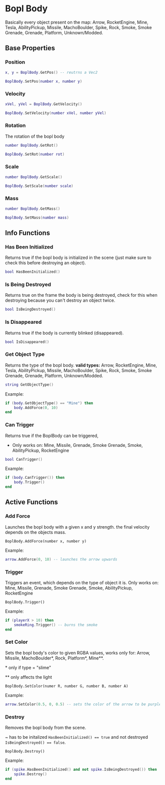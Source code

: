 # Bopl Body

Basically every object present on the map:
Arrow, RocketEngine, Mine, Tesla, AbilityPickup, Missile, MachoBoulder, Spike, Rock, Smoke, Smoke Grenade, Grenade, Platform, Unknown/Modded.

## Base Properties

### Position
```lua
x, y = BoplBody.GetPos() -- reutrns a Vec2
```

```lua
BoplBody.SetPos(number x, number y)
```

### Velocity
```lua
xVel, yVel = BoplBody.GetVelocity()
```

```lua
BoplBody.SetVelocity(number xVel, number yVel)
```

### Rotation
The rotation of the bopl body
```lua
number BoplBody.GetRot()
```

```lua
BoplBody.SetRot(number rot)
```

### Scale
```lua
number BoplBody.GetScale()
```

```lua
BoplBody.SetScale(number scale)
```

### Mass
```lua
number BoplBody.GetMass()
```

```lua
BoplBody.SetMass(number mass)
```

## Info Functions

### Has Been Initialized
Returns true if the bopl body is initialized in the scene (just make sure to check this before destroying an object).

```lua
bool HasBeenInitialized()
```

### Is Being Destroyed
Returns true on the frame the body is being destroyed, check for this when destroying because you can't destroy an object twice.

```lua
bool IsBeingDestroyed()
```

### Is Disappeared
Returns true if the body is currently blinked (disappeared).

```lua
bool IsDisappeared()
```

### Get Object Type
Returns the type of the bopl body.
**valid types:** Arrow, RocketEngine, Mine, Tesla, AbilityPickup, Missile, MachoBoulder, Spike, Rock, Smoke, Smoke Grenade, Grenade, Platform, Unknown/Modded.

```lua
string GetObjectType()
```

Example:
```lua
if (body.GetObjectType() == "Mine") then
    body.AddForce(0, 10)
end
```

### Can Trigger
Returns true if the BoplBody can be triggered, 
* Only works on: Mine, Missile, Grenade, Smoke Grenade, Smoke, AbilityPickup, RocketEngine

```lua
bool CanTrigger()
```

Example:
```lua
if (body.CanTrigger()) then
    body.Trigger()
end
```

## Active Functions

### Add Force
Launches the bopl body with a given x and y strength. the final velocity depends on the objects mass.

```
BoplBody.AddForce(number x, number y)
```

Example:
```lua
arrow.AddForce(0, 10) -- launches the arrow upwards
```

### Trigger
Triggers an event, which depends on the type of object it is. Only works on: Mine, Missile, Grenade, Smoke Grenade, Smoke, AbilityPickup, RocketEngine

```
BoplBody.Trigger()
```

Example:
```lua
if (playerX > 10) then
    smokeRing.Trigger() -- burns the smoke
end
```

### Set Color
Sets the bopl body's color to given RGBA values, works only for: Arrow, Missile, MachoBoulder\*, Rock, Platform\*, Mine\*\*.

\* only if type = "slime"

\*\* only affects the light

```
BoplBody.SetColor(numer R, number G, number B, number A)
```

Example:
```lua
arrow.SetColor(0.5, 0, 0.5) -- sets the color of the arrow to be purple
```

### Destroy
Removes the bopl body from the scene.

~ has to be initalized `HasBeenInitialized() == true` and not destroyed `IsBeingDestroyed() == false`.

```
BoplBody.Destroy()
```

Example:
```lua
if (spike.HasBeenInitialized() and not spike.IsBeingDestroyed()) then
    spike.Destroy()
end
```

